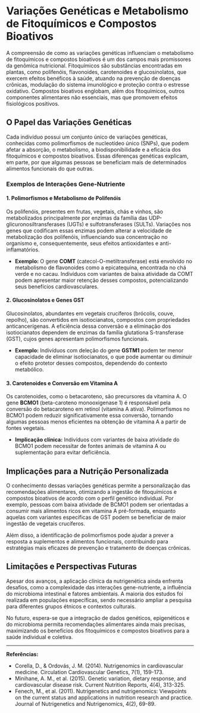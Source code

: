 
# Variações Genéticas e Metabolismo de Fitoquímicos e Compostos Bioativos

A compreensão de como as variações genéticas influenciam o metabolismo de fitoquímicos e compostos bioativos é um dos campos mais promissores da genômica nutricional. Fitoquímicos são substâncias encontradas em plantas, como polifenóis, flavonoides, carotenoides e glucosinolatos, que exercem efeitos benéficos à saúde, atuando na prevenção de doenças crônicas, modulação do sistema imunológico e proteção contra o estresse oxidativo. Compostos bioativos englobam, além dos fitoquímicos, outros componentes alimentares não essenciais, mas que promovem efeitos fisiológicos positivos.

## O Papel das Variações Genéticas

Cada indivíduo possui um conjunto único de variações genéticas, conhecidas como polimorfismos de nucleotídeo único (SNPs), que podem afetar a absorção, o metabolismo, a biodisponibilidade e a eficácia dos fitoquímicos e compostos bioativos. Essas diferenças genéticas explicam, em parte, por que algumas pessoas se beneficiam mais de determinados alimentos funcionais do que outras.

### Exemplos de Interações Gene-Nutriente

#### 1. **Polimorfismos e Metabolismo de Polifenóis**

Os polifenóis, presentes em frutas, vegetais, chás e vinhos, são metabolizados principalmente por enzimas da família das UDP-glicuronosiltransferases (UGTs) e sulfotransferases (SULTs). Variações nos genes que codificam essas enzimas podem alterar a velocidade de metabolização dos polifenóis, influenciando sua concentração no organismo e, consequentemente, seus efeitos antioxidantes e anti-inflamatórios.

- **Exemplo:** O gene **COMT** (catecol-O-metiltransferase) está envolvido no metabolismo de flavonoides como a epicatequina, encontrada no chá verde e no cacau. Indivíduos com variantes de baixa atividade da COMT podem apresentar maior retenção desses compostos, potencializando seus benefícios cardiovasculares.

#### 2. **Glucosinolatos e Genes GST**

Glucosinolatos, abundantes em vegetais crucíferos (brócolis, couve, repolho), são convertidos em isotiocianatos, compostos com propriedades anticancerígenas. A eficiência dessa conversão e a eliminação dos isotiocianatos dependem de enzimas da família glutationa S-transferase (GST), cujos genes apresentam polimorfismos funcionais.

- **Exemplo:** Indivíduos com deleção do gene **GSTM1** podem ter menor capacidade de eliminar isotiocianatos, o que pode aumentar ou diminuir o efeito protetor desses compostos, dependendo do contexto metabólico.

#### 3. **Carotenoides e Conversão em Vitamina A**

Os carotenoides, como o betacaroteno, são precursores da vitamina A. O gene **BCMO1** (beta-caroteno monooxigenase 1) é responsável pela conversão do betacaroteno em retinol (vitamina A ativa). Polimorfismos no BCMO1 podem reduzir significativamente essa conversão, tornando algumas pessoas menos eficientes na obtenção de vitamina A a partir de fontes vegetais.

- **Implicação clínica:** Indivíduos com variantes de baixa atividade do BCMO1 podem necessitar de fontes animais de vitamina A ou suplementação para evitar deficiência.

## Implicações para a Nutrição Personalizada

O conhecimento dessas variações genéticas permite a personalização das recomendações alimentares, otimizando a ingestão de fitoquímicos e compostos bioativos de acordo com o perfil genético individual. Por exemplo, pessoas com baixa atividade de BCMO1 podem ser orientadas a consumir mais alimentos ricos em vitamina A pré-formada, enquanto aquelas com variantes específicas de GST podem se beneficiar de maior ingestão de vegetais crucíferos.

Além disso, a identificação de polimorfismos pode ajudar a prever a resposta a suplementos e alimentos funcionais, contribuindo para estratégias mais eficazes de prevenção e tratamento de doenças crônicas.

## Limitações e Perspectivas Futuras

Apesar dos avanços, a aplicação clínica da nutrigenética ainda enfrenta desafios, como a complexidade das interações gene-nutriente, a influência do microbioma intestinal e fatores ambientais. A maioria dos estudos foi realizada em populações específicas, sendo necessário ampliar a pesquisa para diferentes grupos étnicos e contextos culturais.

No futuro, espera-se que a integração de dados genéticos, epigenéticos e do microbioma permita recomendações alimentares ainda mais precisas, maximizando os benefícios dos fitoquímicos e compostos bioativos para a saúde individual e coletiva.

---

**Referências:**

- Corella, D., & Ordovás, J. M. (2014). Nutrigenomics in cardiovascular medicine. Circulation Cardiovascular Genetics, 7(1), 159-173.
- Minihane, A. M., et al. (2015). Genetic variation, dietary response, and cardiovascular disease risk. Current Nutrition Reports, 4(4), 313-325.
- Fenech, M., et al. (2011). Nutrigenetics and nutrigenomics: Viewpoints on the current status and applications in nutrition research and practice. Journal of Nutrigenetics and Nutrigenomics, 4(2), 69-89.
```
